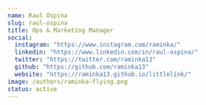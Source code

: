 ```yaml
---
name: Raul Ospina
slug: raul-ospina
title: Ops & Marketing Manager
social:
  instagram: "https://www.instagram.com/raminka/"
  linkedin: "https://www.linkedin.com/in/raul-ospina/"
  twitter: "https://twitter.com/raminka13"
  github: "https://github.com/raminka13"
  website: "https://raminka13.github.io/littlelink/"
image: /authors/raminka-flying.png
status: active
---
```

